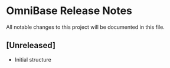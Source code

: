 <!-- === OmniNode:Metadata ===
<!-- metadata_version: 0.1.0 -->
<!-- protocol_version: 0.1.0 -->
<!-- owner: OmniNode Team -->
<!-- copyright: OmniNode Team -->
<!-- schema_version: 0.1.0 -->
<!-- name: RELEASE_NOTES.md -->
<!-- version: 1.0.0 -->
<!-- uuid: 86943203-1fb7-4d43-8ac0-e5874109c86c -->
<!-- author: OmniNode Team -->
<!-- created_at: 2025-05-21T12:41:40.155989 -->
<!-- last_modified_at: 2025-05-21T16:42:46.087491 -->
<!-- description: Stamped by ONEX -->
<!-- state_contract: state_contract://default -->
<!-- lifecycle: active -->
<!-- hash: 7f0edf6ed186ae68e236b0a4bd7f9c33d4c8d3c229209285ca4684aec4e2e5e1 -->
<!-- entrypoint: {'type': 'python', 'target': 'RELEASE_NOTES.md'} -->
<!-- runtime_language_hint: python>=3.11 -->
<!-- namespace: onex.stamped.RELEASE_NOTES -->
<!-- meta_type: tool -->
<!-- === /OmniNode:Metadata === -->

<!-- === OmniNode:Metadata ===
<!-- metadata_version: 0.1.0 -->
<!-- protocol_version: 0.1.0 -->
<!-- owner: OmniNode Team -->
<!-- copyright: OmniNode Team -->
<!-- schema_version: 0.1.0 -->
<!-- name: RELEASE_NOTES.md -->
<!-- version: 1.0.0 -->
<!-- uuid: fe448151-7bc0-4bed-a0b2-f4473ad495e6 -->
<!-- author: OmniNode Team -->
<!-- created_at: 2025-05-21T12:33:43.431078 -->
<!-- last_modified_at: 2025-05-21T16:39:55.747622 -->
<!-- description: Stamped by ONEX -->
<!-- state_contract: state_contract://default -->
<!-- lifecycle: active -->
<!-- hash: e6fa923cfbe7599eca9c9b2a47cd98e6be1a260a495c52cb46fd4cc0520d34fc -->
<!-- entrypoint: {'type': 'python', 'target': 'RELEASE_NOTES.md'} -->
<!-- runtime_language_hint: python>=3.11 -->
<!-- namespace: onex.stamped.RELEASE_NOTES -->
<!-- meta_type: tool -->
<!-- === /OmniNode:Metadata === -->

<!-- === OmniNode:Metadata ===
<!-- metadata_version: 0.1.0 -->
<!-- protocol_version: 0.1.0 -->
<!-- owner: OmniNode Team -->
<!-- copyright: OmniNode Team -->
<!-- schema_version: 0.1.0 -->
<!-- name: RELEASE_NOTES.md -->
<!-- version: 1.0.0 -->
<!-- uuid: 332851a7-68ca-4384-9e60-ae51572b718f -->
<!-- author: OmniNode Team -->
<!-- created_at: 2025-05-21T09:28:42.659355 -->
<!-- last_modified_at: 2025-05-21T16:24:00.305800 -->
<!-- description: Stamped by ONEX -->
<!-- state_contract: state_contract://default -->
<!-- lifecycle: active -->
<!-- hash: 5836848fda49ac4d385aad59e9bf45ce8b43284d65e3b1478e6a683c63d5c398 -->
<!-- entrypoint: {'type': 'python', 'target': 'RELEASE_NOTES.md'} -->
<!-- runtime_language_hint: python>=3.11 -->
<!-- namespace: onex.stamped.RELEASE_NOTES -->
<!-- meta_type: tool -->
<!-- === /OmniNode:Metadata === -->

# OmniBase Release Notes

All notable changes to this project will be documented in this file.

## [Unreleased]
- Initial structure
